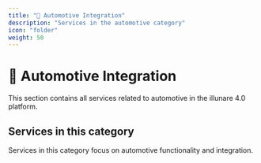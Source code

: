 ```yaml
---
title: "🚗 Automotive Integration"
description: "Services in the automotive category"
icon: "folder"
weight: 50
---
```


# 🚗 Automotive Integration

This section contains all services related to automotive in the illunare 4.0 platform.

## Services in this category

Services in this category focus on automotive functionality and integration.

